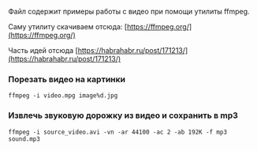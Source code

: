 Файл содержит примеры работы с видео при помощи утилиты ffmpeg.

Саму утилиту скачиваем отсюда: [https://ffmpeg.org/](https://ffmpeg.org/)

Часть идей отсюда [https://habrahabr.ru/post/171213/](https://habrahabr.ru/post/171213/)

### Порезать видео на картинки

    ffmpeg -i video.mpg image%d.jpg

### Извлечь звуковую дорожку из видео и сохранить в mp3

    ffmpeg -i source_video.avi -vn -ar 44100 -ac 2 -ab 192K -f mp3 sound.mp3
